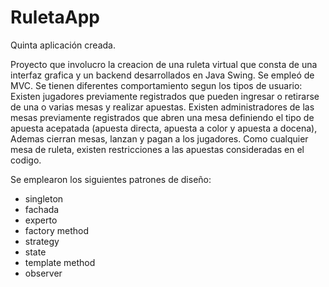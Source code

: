 # RuletaApp

Quinta aplicación creada.

Proyecto que involucro la creacion de una ruleta virtual que consta de una interfaz grafica y un backend desarrollados en Java Swing. Se empleó de MVC.
Se tienen diferentes comportamiento segun los tipos de usuario:
      Existen jugadores previamente registrados que pueden ingresar o retirarse de una o varias mesas y realizar apuestas.
      Existen administradores de las mesas previamente registrados que abren una mesa definiendo el tipo de apuesta acepatada (apuesta directa, apuesta a color y apuesta a docena),
      Ademas cierran mesas, lanzan y pagan a los jugadores.
Como cualquier mesa de ruleta, existen restricciones a las apuestas consideradas en el codigo.

Se emplearon los siguientes patrones de diseño:
- singleton
- fachada
- experto
- factory method
- strategy
- state
- template method
- observer

